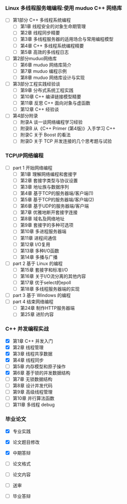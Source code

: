 ### Linux 多线程服务端编程:使用 muduo C++ 网络库

- [ ] 第1部分 C++ 多线程系统编程
  - [ ] 第1章 线程安全的对象生命期管理
  - [ ] 第2章 线程同步精要
  - [ ] 第3章 多线程服务器的适用场合与常用编程模型
  - [ ] 第4章 C++ 多线程系统编程精要
  - [ ] 第5章 高效的多线程日志
- [ ] 第2部分muduo网络库
  - [ ] 第6章 muduo 网络库简介
  - [ ] 第7章 muduo 编程示例
  - [ ] 第8章 muduo 网络库设计与实现
- [ ] 第3部分工程实践经验谈
  - [ ] 第9章 分布式系统工程实践
  - [ ] 第10章 C++ 编译链接模型精要
  - [ ] 第11章 反思 C++ 面向对象与虚函数
  - [ ] 第12章 C++ 经验谈
- [ ] 第4部分附录
  - [ ] 附录A 谈一谈网络编程学习经验
  - [ ] 附录B 从《C++ Primer (第4版)》入手学习 C++
  - [ ] 附录C 关于 Boost 的看法
  - [ ] 附录D 关于 TCP 并发连接的几个思考题与试验

### TCP\IP网络编程

- [ ] part 1 开始网络编程
  - [ ] 第1章 理解网络编程和套接字
  - [ ] 第2章 套接字类型与协议设置
  - [ ] 第3章 地址族与数据序列
  - [ ] 第4章 基于TCP的服务器端/客户端(1)
  - [ ] 第5章 基于TCP的服务器端/客户端(2)
  - [ ] 第6章 基于UDP的服务器端/客户端
  - [ ] 第7章 优雅地断开套接字连接
  - [ ] 第8章 域名及网络地址
  - [ ] 第9章 套接字的多种可选项
  - [ ] 第10章 多进程服务器端
  - [ ] 第11章 进程间通信
  - [ ] 第12章 I/O复用
  - [ ] 第13章 多种I/O函数
  - [ ] 第14章 多播与广播
- [ ] part 2 基于 Linux 的编程
  - [ ] 第15章 套接字和标准I/O
  - [ ] 第16章 关于I/O流分离的其他内容
  - [ ] 第17章 优于select的epoll
  - [ ] 第18章 多线程服务器端的实现
- [ ] part 3 基于 Windows 的编程
- [ ] part 4 结束网络编程
  - [ ] 第24章 制作HTTP服务器端
  - [ ] 第25章 进阶内容

### C++ 并发编程实战

- [x] 第1章 C++ 并发入门
- [x] 第2章 线程管理
- [x] 第3章 线程共享数据
- [x] 第4章 线程同步
- [ ] 第5章 内存模型和原子操作
- [x] 第6章 基于锁的并发数据结构
- [ ] 第7章 无锁数据结构
- [ ] 第8章 设计并发代码
- [ ] 第9章 高级线程管理
- [ ] 第10章 并行算法函数
- [ ] 第11章 多线程 debug

### 毕业论文

- [x] 专业实践

- [x] 论文题目修改
- [x] 中期答辩
- [ ] 论文格式
- [ ] 论文内容
- [ ] 送审
- [ ] 毕业答辩